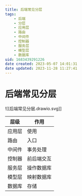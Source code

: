 ```yaml
---
title: 后端常见分层
tags: 
    - 后端
    - 分层
    - 应用层
    - 路由
    - 中间件
    - 控制器
    - 服务层
    - 模型层
    - 数据库
uid: 1683439291226
date created: 2023-05-07 14:01:31
date updated: 2023-11-28 11:27:41
---
```


# 后端常见分层

![[后端常见分层.drawio.svg]]

| 层级   | 作用 |
| ------ | ---- |
| 应用层 |  使用    |
| 路由   |  入口    |
| 中间件 | 事务处理     |
| 控制器 |   前后端交互   |
| 服务层 |  操作数据库    |
| 模型层 |  映射数据库    |
| 数据库 |   存储   |
